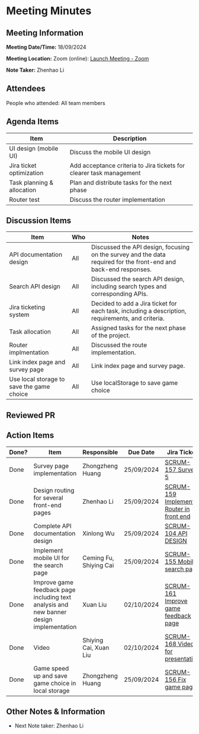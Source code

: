 # Meeting Minutes

## Meeting Information

**Meeting Date/Time:** 18/09/2024

**Meeting Location:** Zoom (online): [Launch Meeting - Zoom](https://anu.zoom.us/j/82320892529?pwd=r1sFRKhalHhXKuCi4eFE72RrBUwuor.1)

**Note Taker:** Zhenhao Li

## Attendees

People who attended: All team members

## Agenda Items

| Item                       | Description                                                         |
| -------------------------- | ------------------------------------------------------------------- |
| UI design (mobile UI)      | Discuss the mobile UI design                                        |
| Jira ticket optimization   | Add acceptance criteria to Jira tickets for clearer task management |
| Task planning & allocation | Plan and distribute tasks for the next phase                        |
| Router test                | Discuss the router implementation                                   |

## Discussion Items

| Item                                      | Who | Notes                                                                                                            |
| ----------------------------------------- | --- | ---------------------------------------------------------------------------------------------------------------- |
| API documentation design                  | All | Discussed the API design, focusing on the survey and the data required for the front-end and back-end responses. |
| Search API design                         | All | Discussed the search API design, including search types and corresponding APIs.                                  |
| Jira ticketing system                     | All | Decided to add a Jira ticket for each task, including a description, requirements, and criteria.                 |
| Task allocation                           | All | Assigned tasks for the next phase of the project.                                                                |
| Router implmentation                      | All | Discussed the route implementation.                                                                              |
| Link index page and survey page           | All | Link index page and survey page.                                                                                 |
| Use local storage to save the game choice | All | Use localStorage to save game choice                                                                             |

## Reviewed PR

## Action Items

| Done? | Item                                                                                    | Responsible            | Due Date   | Jira Ticket                                                                                                                                                                  |
| ----- | --------------------------------------------------------------------------------------- | ---------------------- | ---------- | ---------------------------------------------------------------------------------------------------------------------------------------------------------------------------- |
| Done  | Survey page implementation                                                              | Zhongzheng Huang       | 25/09/2024 | [SCRUM-157 Survey 5](https://moral-decisions.atlassian.net/browse/SCRUM-157)                                                                                                 |
| Done  | Design routing for several front-end pages                                              | Zhenhao Li             | 25/09/2024 | [SCRUM-159 Implement Router in front end](https://moral-decisions.atlassian.net/browse/SCRUM-159?atlOrigin=eyJpIjoiMWI1NzE1NGIxNDczNDNkMWEyZmNhZDJiMTkxNmJkOWMiLCJwIjoiaiJ9) |
| Done  | Complete API documentation design                                                       | Xinlong Wu             | 25/09/2024 | [SCRUM-104 API DESIGN](https://moral-decisions.atlassian.net/browse/SCRUM-104)                                                                                               |
| Done  | Implement mobile UI for the search page                                                 | Ceming Fu, Shiying Cai | 25/09/2024 | [SCRUM-155 Mobile search page](https://moral-decisions.atlassian.net/browse/SCRUM-155)                                                                                       |
| Done  | Improve game feedback page including text analysis and new banner design implementation | Xuan Liu               | 02/10/2024 | [SCRUM-161 Improve game feedback page](https://moral-decisions.atlassian.net/browse/SCRUM-161)                                                                               |
| Done  | Video                                                                                   | Shiying Cai, Xuan Liu  | 02/10/2024 | [SCRUM-168 Video for presentation](https://moral-decisions.atlassian.net/browse/SCRUM-168)                                                                                   |
| Done  | Game speed up and save game choice in local storage                                     | Zhongzheng Huang       | 25/09/2024 | [SCRUM-156 Fix game page](https://moral-decisions.atlassian.net/browse/SCRUM-156)                                                                                            |

## Other Notes & Information

- Next Note taker: Zhenhao Li

